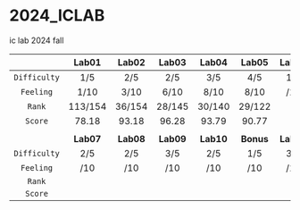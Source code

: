 # 2024_ICLAB
ic lab 2024 fall

|  | Lab01 | Lab02 | Lab03 | Lab04 | Lab05 | Lab06 | MP | OT |
| :---: | :---: | :---: | :---: | :---: | :---: | :---: | :---: | :---: |
| `Difficulty` | 1/5 | 2/5 | 2/5 | 3/5 | 4/5 | 1/5 | 5/5 | 2/5 |
| `Feeling` | 1/10 | 3/10 | 6/10 | 8/10 | 8/10 | /10 | /10 | /10 |
| `Rank` | 113/154 | 36/154 | 28/145 | 30/140 | 29/122 |  |  |  |
| `Score` | 78.18 | 93.18 | 96.28 | 93.79 | 90.77 |  |  |  |
|  |  |  |  |  |  |  |  |  |
|  | **Lab07** | **Lab08** | **Lab09** | **Lab10** | **Bonus** | **Lab11** | **Lab12** | **FP** |
| `Difficulty` | 2/5 | 2/5 | 3/5 | 2/5 | 1/5 | 3/5 | 1/5 | 4/5 |
| `Feeling` | /10 | /10 | /10 | /10 | /10 | /10 | /10 | /10 |
| `Rank` |  |  |  |  |  |  |  |  |
| `Score` |  |  |  |  |  |  |  |  |
